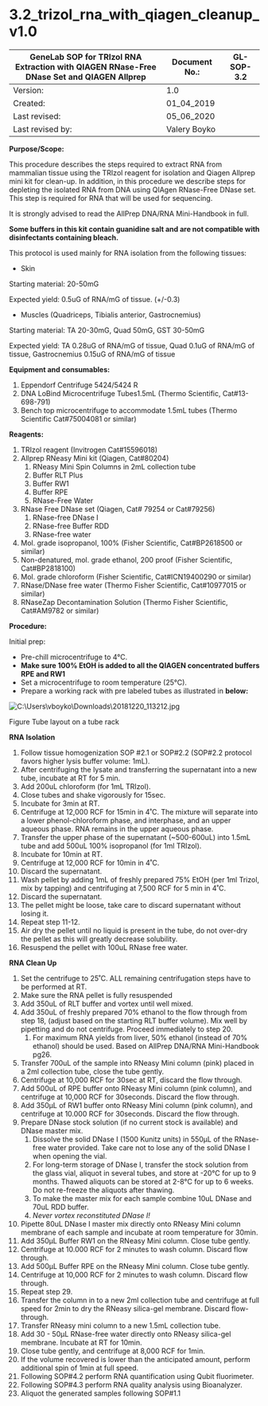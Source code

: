 # 3.2\_trizol\_rna\_with\_qiagen\_cleanup\_v1.0

| **GeneLab SOP for TRIzol RNA Extraction with QIAGEN RNase-Free DNase Set and QIAGEN Allprep** | Document No.: | GL-SOP-3.2 |
| --------------------------------------------------------------------------------------------- | ------------- | ---------- |
| Version:                                                                                      | 1.0           |            |
| Created:                                                                                      | 01\_04\_2019  |            |
| Last revised:                                                                                 | 05\_06\_2020  |            |
| Last revised by:                                                                              | Valery Boyko  |            |

**Purpose/Scope:**

This procedure describes the steps required to extract RNA from mammalian tissue using the TRIzol reagent for isolation and Qiagen Allprep mini kit for clean-up. In addition, in this procedure we describe steps for depleting the isolated RNA from DNA using QIAgen RNase-Free DNase set. This step is required for RNA that will be used for sequencing.

It is strongly advised to read the AllPrep DNA/RNA Mini-Handbook in full.

**Some buffers in this kit contain guanidine salt and are not compatible with disinfectants containing bleach.**

This protocol is used mainly for RNA isolation from the following tissues:

* Skin

Starting material: 20-50mG

Expected yield: 0.5uG of RNA/mG of tissue. (+/-0.3)

* Muscles (Quadriceps, Tibialis anterior, Gastrocnemius)

Starting material: TA 20-30mG, Quad 50mG, GST 30-50mG

Expected yield: TA 0.28uG of RNA/mG of tissue, Quad 0.1uG of RNA/mG of tissue, Gastrocnemius 0.15uG of RNA/mG of tissue

**Equipment and consumables:**

1. Eppendorf Centrifuge 5424/5424 R
2. DNA LoBind Microcentrifuge Tubes1.5mL (Thermo Scientific, Cat#13-698-791)
3. Bench top microcentrifuge to accommodate 1.5mL tubes (Thermo Scientific Cat#75004081 or similar)

**Reagents:**

1. TRIzol reagent (Invitrogen Cat#15596018)
2. Allprep RNeasy Mini kit (Qiagen, Cat#80204)
   1. RNeasy Mini Spin Columns in 2mL collection tube
   2. Buffer RLT Plus
   3. Buffer RW1
   4. Buffer RPE
   5. RNase-Free Water
3. RNase Free DNase set (Qiagen, Cat# 79254 or Cat#79256)
   1. RNase-free DNase I
   2. RNase-free Buffer RDD
   3. RNase-free water
4. Mol. grade isopropanol, 100% (Fisher Scientific, Cat#BP2618500 or similar)
5. Non-denatured, mol. grade ethanol, 200 proof (Fisher Scientific, Cat#BP2818100)
6. Mol. grade chloroform (Fisher Scientific, Cat#ICN19400290 or similar)
7. RNase/DNase free water (Thermo Fisher Scientific, Cat#10977015 or similar)
8. RNaseZap Decontamination Solution (Thermo Fisher Scientific, Cat#AM9782 or similar)

**Procedure:**

Initial prep:

* Pre-chill microcentrifuge to 4°C.
* **Make sure 100% EtOH is added to all the QIAGEN concentrated buffers RPE and RW1**
* Set a microcentrifuge to room temperature (25°C).
* Prepare a working rack with pre labeled tubes as illustrated in **below:**

![C:\Users\vboyko\Downloads\20181220\_113212.jpg](<.gitbook/assets/0 (1).jpeg>)

Figure Tube layout on a tube rack

**RNA Isolation**

1. Follow tissue homogenization SOP #2.1 or SOP#2.2 (SOP#2.2 protocol favors higher lysis buffer volume: 1mL).
2. After centrifuging the lysate and transferring the supernatant into a new tube, incubate at RT for 5 min.
3. Add 200uL chloroform (for 1mL TRIzol).
4. Close tubes and shake vigorously for 15sec.
5. Incubate for 3min at RT.
6. Centrifuge at 12,000 RCF for 15min in 4˚C. The mixture will separate into a lower phenol-chloroform phase, and interphase, and an upper aqueous phase. RNA remains in the upper aqueous phase.
7. Transfer the upper phase of the supernatant (\~500-600uL) into 1.5mL tube and add 500uL 100% isopropanol (for 1ml TRIzol).
8. Incubate for 10min at RT.
9. Centrifuge at 12,000 RCF for 10min in 4˚C.
10. Discard the supernatant.
11. Wash pellet by adding 1mL of freshly prepared 75% EtOH (per 1ml Trizol, mix by tapping) and centrifuging at 7,500 RCF for 5 min in 4˚C.
12. Discard the supernatant.
13. The pellet might be loose, take care to discard supernatant without losing it.
14. Repeat step 11-12.
15. Air dry the pellet until no liquid is present in the tube, do not over-dry the pellet as this will greatly decrease solubility.
16. Resuspend the pellet with 100uL RNase free water.

**RNA Clean Up**

1. Set the centrifuge to 25˚C. ALL remaining centrifugation steps have to be performed at RT.
2. Make sure the RNA pellet is fully resuspended
3. Add 350uL of RLT buffer and vortex until well mixed.
4. Add 350uL of freshly prepared 70% ethanol to the flow through from step 18, (adjust based on the starting RLT buffer volume). Mix well by pipetting and do not centrifuge. Proceed immediately to step 20.
   1. For maximum RNA yields from liver, 50% ethanol (instead of 70% ethanol) should be used. Based on AllPrep DNA/RNA Mini-Handbook pg26.
5. Transfer 700uL of the sample into RNeasy Mini column (pink) placed in a 2ml collection tube, close the tube gently.
6. Centrifuge at 10,000 RCF for 30sec at RT, discard the flow through.
7. Add 500uL of RPE buffer onto RNeasy Mini column (pink column), and centrifuge at 10,000 RCF for 30seconds. Discard the flow through.
8. Add 350μL of RW1 buffer onto RNeasy Mini column (pink column), and centrifuge at 10.000 RCF for 30seconds. Discard the flow through.
9. Prepare DNase stock solution (if no current stock is available) and DNase master mix.
   1. Dissolve the solid DNase I (1500 Kunitz units) in 550μL of the RNase-free water provided. Take care not to lose any of the solid DNase I when opening the vial.
   2. For long-term storage of DNase I, transfer the stock solution from the glass vial, aliquot in several tubes, and store at -20°C for up to 9 months. Thawed aliquots can be stored at 2-8°C for up to 6 weeks. Do not re-freeze the aliquots after thawing.
   3. To make the master mix for each sample combine 10uL DNase and 70uL RDD buffer.
   4. _Never vortex reconstituted DNase I!_
10. Pipette 80uL DNase I master mix directly onto RNeasy Mini column membrane of each sample and incubate at room temperature for 30min.
11. Add 350μL Buffer RW1 on the RNeasy Mini column. Close tube gently.
12. Centrifuge at 10.000 RCF for 2 minutes to wash column. Discard flow through.
13. Add 500μL Buffer RPE on the RNeasy Mini column. Close tube gently.
14. Centrifuge at 10,000 RCF for 2 minutes to wash column. Discard flow through.
15. Repeat step 29.
16. Transfer the column in to a new 2ml collection tube and centrifuge at full speed for 2min to dry the RNeasy silica-gel membrane. Discard flow-through.
17. Transfer RNeasy mini column to a new 1.5mL collection tube.
18. Add 30 - 50μL RNase-free water directly onto RNeasy silica-gel membrane. Incubate at RT for 10min.
19. Close tube gently, and centrifuge at 8,000 RCF for 1min.
20. If the volume recovered is lower than the anticipated amount, perform additional spin of 1min at full speed.
21. Following SOP#4.2 perform RNA quantification using Qubit fluorimeter.
22. Following SOP#4.3 perform RNA quality analysis using Bioanalyzer.
23. Aliquot the generated samples following SOP#1.1
